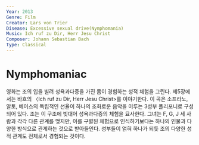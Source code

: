 ```yaml
---
Year: 2013
Genre: Film
Creator: Lars von Trier
Disease: Excessive sexual drive(Nymphomania)
Music: Ich ruf zu Dir, Herr Jesu Christ​
Composer: Johann Sebastian Bach
Type: Classical
---
```


# Nymphomaniac

영화는 조의 입을 빌려 성욕과다증을 가진 몸이 경험하는 성적 체험을 그린다. 제5장에서는 바흐의 〈Ich ruf zu Dir, Herr Jesu Christ>를 이야기한다. 이 곡은 소프라노, 알토, 베이스의 독립적인 선율이 하나의 조화로운 음악을 이루는 3성부 폴리포니로 구성되어 있다. 조는 이 구조에 빗대어 성욕과다증의 체험을 묘사한다. 그녀는 F, G, J 세 사람과 각각 다른 관계를 맺지만, 이를 구별된 체험으로 인식하기보다는 하나의 인물과 다양한 방식으로 관계하는 것으로 받아들인다. 성부들이 얽혀 하나가 되듯 조의 다양한 성적 관계도 전체로서 경험되는 것이다.
